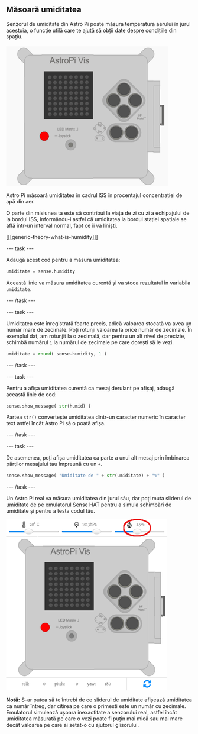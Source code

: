 ## Măsoară umiditatea

Senzorul de umiditate din Astro Pi poate măsura temperatura aerului în jurul acestuia, o funcție utilă care te ajută să obții date despre condițiile din spațiu.

![Mesaj despre umiditate](images/degrees-message.gif)

Astro Pi măsoară umiditatea în cadrul ISS în procentajul concentrației de apă din aer.

O parte din misiunea ta este să contribui la viața de zi cu zi a echipajului de la bordul ISS, informându-i astfel că umiditatea la bordul stației spațiale se află într-un interval normal, fapt ce îi va liniști.

[[[generic-theory-what-is-humidity]]]

\--- task \---

Adaugă acest cod pentru a măsura umiditatea:

```python
umiditate = sense.humidity
```

Această linie va măsura umiditatea curentă și va stoca rezultatul în variabila `umiditate`.

\--- /task \---

\--- task \---

Umiditatea este înregistrată foarte precis, adică valoarea stocată va avea un număr mare de zecimale. Poți rotunji valoarea la orice număr de zecimale. În exemplul dat, am rotunjit la o zecimală, dar pentru un alt nivel de precizie, schimbă numărul `1` la numărul de zecimale pe care dorești să le vezi.

```python
umiditate = round( sense.humidity, 1 )
```

\--- /task \---

\--- task \---

Pentru a afișa umiditatea curentă ca mesaj derulant pe afișaj, adaugă această linie de cod:

```python
sense.show_message( str(humid) )
```

Partea `str()` convertește umiditatea dintr-un caracter numeric în caracter text astfel încât Astro Pi să o poată afișa.

\--- /task \---

\--- task \---

De asemenea, poți afișa umiditatea ca parte a unui alt mesaj prin îmbinarea părților mesajului tau împreună cu un `+`.

```python
sense.show_message( "Umiditate de " + str(umiditate) + "%" )
```

\--- /task \---

Un Astro Pi real va măsura umiditatea din jurul său, dar poți muta sliderul de umiditate de pe emulatorul Sense HAT pentru a simula schimbări de umiditate și pentru a testa codul tău.

![Slider-ul de umiditate](images/humidity-slider.png)

**Notă:** S-ar putea să te întrebi de ce sliderul de umiditate afișează umiditatea ca număr întreg, dar citirea pe care o primești este un număr cu zecimale. Emulatorul simulează ușoara inexactitate a senzorului real, astfel încât umiditatea măsurată pe care o vezi poate fi puțin mai mică sau mai mare decât valoarea pe care ai setat-o cu ajutorul glisorului.